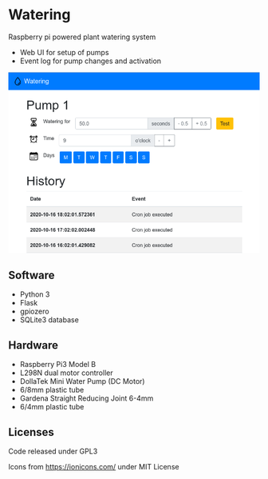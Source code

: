 # Watering

Raspberry pi powered plant watering system

* Web UI for setup of pumps
* Event log for pump changes and activation

![Screenshot](screenshot.png)

## Software

* Python 3
* Flask
* gpiozero
* SQLite3 database

## Hardware

* Raspberry Pi3 Model B
* L298N dual motor controller
* DollaTek Mini Water Pump (DC Motor)
* 6/8mm plastic tube
* Gardena Straight Reducing Joint 6-4mm
* 6/4mm plastic tube

## Licenses

Code released under GPL3

Icons from https://ionicons.com/ under MIT License

